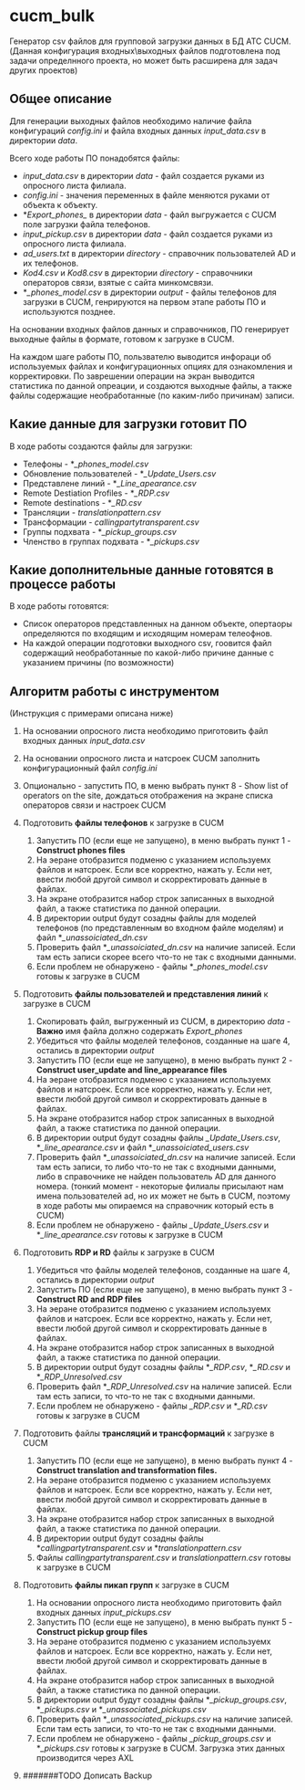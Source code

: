# cucm_bulk
Генератор csv файлов для групповой загрузки данных в БД АТС CUCM.
(Данная конфигурация входных\выходных файлов подготовлена под задачи определнного проекта, но может быть расширена для задач других проектов)

## Общее описание

Для генерации выходных файлов необходимо наличие файла конфигураций *config.ini* и 
файла входных данных *input_data.csv* в директории *data*.

Всего ходе работы ПО понадобятся файлы:

 - *input_data.csv* в директории *data*  - файл создается руками из опросного листа филиала. 
 - *config.ini* - значения переменных в файле меняются руками от объекта к объекту.
 - **Export_phones_* в директории *data* - файл выгружается с CUCM поле загрузки файла телефонов.
 - *input_pickup.csv* в директории *data* - файл создается руками из опросного листа филиала.
 - *ad_users.txt* в директории *directory* - справочник пользователей AD и их телефонов.
 - *Kod4.csv* и *Kod8.csv* в директории *directory* - справочники операторов связи, взятые с сайта минкомсвязи. 
 - **_phones_model.csv* в директории *output* - файлы телефонов для загрузки в CUCM,
 генрируются на первом этапе работы ПО и используются позднее.
 
 На основании входных файлов данных и справочников, ПО генерирует выходные файлы в формате, 
 готовом к загрузке в CUCM.
 
 На каждом шаге работы ПО, пользвателю выводится инфораци об используемых файлах и конфигурационных опциях для 
 ознакомления и корректировки. По заврешении операции на экран выводится статистика по данной опреации, 
 и создаются выходные файлы, а также файлы содержащие необработанные (по каким-либо причинам) записи.
 
## Какие данные для загрузки готовит ПО
 
 В ходе работы создаются файлы для загрузки:
 
  - Телефоны  - **_phones_model.csv* 
  - Обновление пользователей - **_Update_Users.csv*
  - Представлене линий - **_Line_apearance.csv*
  - Remote Destiation Profiles - **_RDP.csv*
  - Remote destinations - **_RD.csv*
  - Трансляции - *translationpattern.csv*
  - Трансформации - *callingpartytransparent.csv*
  - Группы подхвата - **_pickup_groups.csv*
  - Членство в группах подхвата - **_pickups.csv*
  
## Какие дополнительные данные готовятся в процессе работы
 
 В ходе работы готовятся:
 
  - Список операторов представленных на данном объекте, опертаоры определяются по входящим и исходящим номерам телеофнов.
  - На каждой операции подготовки выходного csv, гоовится файл содержащий необработанные по какой-либо причине данные с указанием причины (по возможности)
  
## Алгоритм работы с инструментом
 
 (Инструкция с примерами описана ниже)
 1. На основании опросного листа необходимо приготовить файл входных данных *input_data.csv*
 1. На основании опросного листа и натсроек CUCM заполнить конфигурационный файл *config.ini*
 1. Опционально - запустить ПО, в меню выбрать пункт 8 - Show list of operators on the site, дождаться отображения на экране списка операторов связи и настроек CUCM
 1. Подготовить **файлы телефонов** к загрузке в CUCM 
    1. Запустить ПО (если еще не запущено), в меню выбрать пункт 1 - **Construct phones files**
    1. На эеране отобразится подменю с указанием используемх файлов и натсроек. Если все корректно, нажать y.  Если нет, ввести любой другой символ и скорректировать данные в файлах.
    1. На экране отобразится набор строк записанных в выходной файл, а также статистика по данной операции.
    1. В директории output будут созадны файлы для моделей телефонов (по представленным во входном файле моделям) и файл **_unassoiciated_dn.csv*
    1. Проверить файл **_unassoiciated_dn.csv* на наличие записей. Если там есть записи скорее всего что-то не так с входными данными.
    1. Если проблем не обнаружено - файлы **_phones_model.csv* готовы к загрузке в CUCM
    
    
 1. Подготовить **файлы пользователей и представления линий** к загрузке в CUCM
    1. Скопировать файл, выгруженный из CUCM, в директорию *data* - **Важно** имя файла должно содержать *Export_phones*
    1. Убедиться что файлы моделей телефонов, созданные на шаге 4, остались в директории *output*
    1. Запустить ПО (если еще не запущено), в меню выбрать пункт 2 - **Construct user_update and line_appearance files**
    1. На эеране отобразится подменю с указанием используемх файлов и натсроек. Если все корректно, нажать y.  Если нет, ввести любой другой символ и скорректировать данные в файлах.
    1. На экране отобразится набор строк записанных в выходной файл, а также статистика по данной операции.
    1. В директории output будут созадны файлы *_Update_Users.csv*, **_line_apearance.csv* и файл **_unassoiciated_users.csv*
    1. Проверить файл **_unassoiciated_dn.csv* на наличие записей. Если там есть записи, то либо что-то не так с входными данными, либо в справочнике не найден пользователь AD для данного номера. (тонкий момент - некоторые филиалы присылают нам имена пользователей ad, но их может не быть в CUCM, поэтому в ходе работы мы опираемся на справочник который есть в CUCM)
    1. Если проблем не обнаружено - файлы *_Update_Users.csv* и **_line_apearance.csv* готовы к загрузке в CUCM
 
 1. Подготовить **RDP и RD** файлы к загрузке в CUCM
    1. Убедиться что файлы моделей телефонов, созданные на шаге 4, остались в директории *output*
    1. Запустить ПО (если еще не запущено), в меню выбрать пункт 3 - **Construct RD and RDP files**
    1. На эеране отобразится подменю с указанием используемх файлов и натсроек. Если все корректно, нажать y.  Если нет, ввести любой другой символ и скорректировать данные в файлах.
    1. На экране отобразится набор строк записанных в выходной файл, а также статистика по данной операции.
    1. В директории output будут созадны файлы **_RDP.csv*, **_RD.csv* и **_RDP_Unresolved.csv*
    1. Проверить файл **_RDP_Unresolved.csv* на наличие записей. Если там есть записи, то что-то не так с входными данными.
    1. Если проблем не обнаружено - файлы *_RDP.csv* и **_RD.csv* готовы к загрузке в CUCM
 
 1. Подготовить файлы **трансляций и трансформаций** к загрузке в CUCM
    1. Запустить ПО (если еще не запущено), в меню выбрать пункт 4 - **Construct translation and transformation files.**
    1. На эеране отобразится подменю с указанием используемх файлов и натсроек. Если все корректно, нажать y.  Если нет, ввести любой другой символ и скорректировать данные в файлах.
    1. На экране отобразится набор строк записанных в выходной файл, а также статистика по данной операции.
    1. В директории output будут созадны файлы **callingpartytransparent.csv* и **translationpattern.csv* 
    1. Файлы *callingpartytransparent.csv* и *translationpattern.csv*  готовы к загрузке в CUCM
 
 1. Подготовить **файлы пикап групп** к загрузке в CUCM
    1. На основании опросного листа необходимо приготовить файл входных данных *input_pickups.csv*
    1. Запустить ПО (если еще не запущено), в меню выбрать пункт 5 - **Construct pickup group files**
    1. На эеране отобразится подменю с указанием используемх файлов и натсроек. Если все корректно, нажать y.  Если нет, ввести любой другой символ и скорректировать данные в файлах.
    1. На экране отобразится набор строк записанных в выходной файл, а также статистика по данной операции.
    1. В директории output будут созадны файлы **_pickup_groups.csv*, **_pickups.csv* и **_unassociated_pickups.csv*
    1. Проверить файл **_unassociated_pickups.csv* на наличие записей. Если там есть записи, то что-то не так с входными данными.
    1. Если проблем не обнаружено - файлы *_pickup_groups.csv* и **_pickups.csv* готовы к загрузке в CUCM. Загрузка этих данных производится через AXL
 
 1. #######TODO Дописать Backup
 
 
 
 